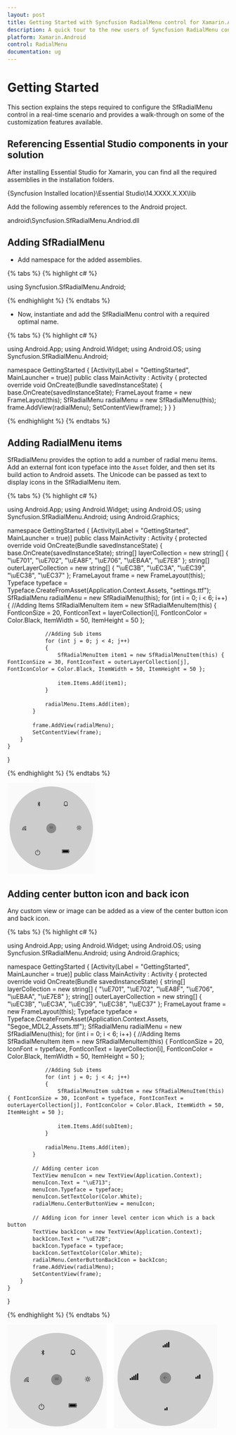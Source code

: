 ```yaml
---
layout: post
title: Getting Started with Syncfusion RadialMenu control for Xamarin.Android 
description: A quick tour to the new users of Syncfusion RadialMenu control to get familiar with the control for Xamarin.Android platform.
platform: Xamarin.Android 
control: RadialMenu
documentation: ug
---
```


# Getting Started

This section explains the steps required to configure the SfRadialMenu control in a real-time scenario and provides a walk-through on some of the customization features available.

## Referencing Essential Studio components in your solution

After installing Essential Studio for Xamarin, you can find all the required assemblies in the installation folders.

{Syncfusion Installed location}\Essential Studio\14.XXXX.X.XX\lib

Add the following assembly references to the Android project.

android\Syncfusion.SfRadialMenu.Andriod.dll

## Adding SfRadialMenu

* Add namespace for the added assemblies. 

{% tabs %}
{% highlight c# %}

using Syncfusion.SfRadialMenu.Android;

{% endhighlight %}
{% endtabs %}

* Now, instantiate and add the SfRadialMenu control with a required optimal name.

{% tabs %}
{% highlight c# %}		

using Android.App;
using Android.Widget;
using Android.OS;
using Syncfusion.SfRadialMenu.Android;

namespace GettingStarted
{
    [Activity(Label = "GettingStarted", MainLauncher = true)]
    public class MainActivity : Activity
    {
        protected override void OnCreate(Bundle savedInstanceState)
        {
            base.OnCreate(savedInstanceState);
            FrameLayout frame = new FrameLayout(this);
            SfRadialMenu radialMenu = new SfRadialMenu(this);
            frame.AddView(radialMenu);
            SetContentView(frame);
        }
    }
}

{% endhighlight %}
{% endtabs %}

## Adding RadialMenu items

SfRadialMenu provides the option to add a number of radial menu items. Add an external font icon typeface into the `Asset` folder, and then set its build action to Android assets. The Unicode can be passed as text to display icons in the SfRadialMenu item.

{% tabs %}
{% highlight c# %}

using Android.App;
using Android.Widget;
using Android.OS;
using Syncfusion.SfRadialMenu.Android;
using Android.Graphics;

namespace GettingStarted
{
    [Activity(Label = "GettingStarted", MainLauncher = true)]
    public class MainActivity : Activity
    {
        protected override void OnCreate(Bundle savedInstanceState)
        {
            base.OnCreate(savedInstanceState);
            string[] layerCollection = new string[] { "\uE701", "\uE702", "\uEA8F", "\uE706", "\uEBAA", "\uE7E8" };
		    string[] outerLayerCollection = new string[] { "\uEC3B", "\uEC3A", "\uEC39", "\uEC38", "\uEC37" };
            FrameLayout frame = new FrameLayout(this);
            Typeface typeface = Typeface.CreateFromAsset(Application.Context.Assets, "settings.ttf");
            SfRadialMenu radialMenu = new SfRadialMenu(this);
            for (int i = 0; i < 6; i++)
            {
                //Adding Items
                SfRadialMenuItem item = new SfRadialMenuItem(this) { FontIconSize = 20, FontIconText = layerCollection[i], FontIconColor = Color.Black, ItemWidth = 50, ItemHeight = 50 };

                //Adding Sub items
                for (int j = 0; j < 4; j++)
                {
                    SfRadialMenuItem item1 = new SfRadialMenuItem(this) { FontIconSize = 30, FontIconText = outerLayerCollection[j], FontIconColor = Color.Black, ItemWidth = 50, ItemHeight = 50 };

                    item.Items.Add(item1);
                }

                radialMenu.Items.Add(item);
            }

            frame.AddView(radialMenu);
            SetContentView(frame);
        }
    }
}

{% endhighlight %}
{% endtabs %}

![gettingstarted](images/overview.png)

## Adding center button icon and back icon

Any custom view or image can be added as a view of the center button icon and back icon.

{% tabs %}
{% highlight c# %}

using Android.App;
using Android.Widget;
using Android.OS;
using Syncfusion.SfRadialMenu.Android;
using Android.Graphics;

namespace GettingStarted
{
    [Activity(Label = "GettingStarted", MainLauncher = true)]
    public class MainActivity : Activity
    {
        protected override void OnCreate(Bundle savedInstanceState)
        {
		    string[] layerCollection = new string[] { "\uE701", "\uE702", "\uEA8F", "\uE706", "\uEBAA", "\uE7E8" };
		    string[] outerLayerCollection = new string[] { "\uEC3B", "\uEC3A", "\uEC39", "\uEC38", "\uEC37" };
		    FrameLayout frame = new FrameLayout(this);
            Typeface typeface = Typeface.CreateFromAsset(Application.Context.Assets, "Segoe_MDL2_Assets.ttf");
            SfRadialMenu radialMenu = new SfRadialMenu(this);
            for (int i = 0; i < 6; i++)
            {
                //Adding Items
                SfRadialMenuItem item = new SfRadialMenuItem(this) { FontIconSize = 20, IconFont = typeface, FontIconText = layerCollection[i], FontIconColor = Color.Black, ItemWidth = 50, ItemHeight = 50 };

                //Adding Sub items
                for (int j = 0; j < 4; j++)
                {
                    SfRadialMenuItem subItem = new SfRadialMenuItem(this) { FontIconSize = 30, IconFont = typeface, FontIconText = outerLayerCollection[j], FontIconColor = Color.Black, ItemWidth = 50, ItemHeight = 50 };

                    item.Items.Add(subItem);
                }

                radialMenu.Items.Add(item);
            }

            // Adding center icon
            TextView menuIcon = new TextView(Application.Context);
            menuIcon.Text = "\uE713";
            menuIcon.Typeface = typeface;
            menuIcon.SetTextColor(Color.White);
            radialMenu.CenterButtonView = menuIcon;

            // Adding icon for inner level center icon which is a back button
            TextView backIcon = new TextView(Application.Context);
            backIcon.Text = "\uE72B";
            backIcon.Typeface = typeface;
            backIcon.SetTextColor(Color.White);
            radialMenu.CenterButtonBackIcon = backIcon;
            frame.AddView(radialMenu);
            SetContentView(frame);
        }
    }
}

{% endhighlight %}
{% endtabs %}

![CenterButtonIcon](images/CenterButtonText.png)